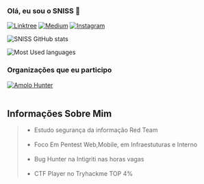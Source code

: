 ### Olá, eu sou o SNISS 👋

[![Linktree](https://img.shields.io/badge/linktree-39E09B?style=for-the-badge&logo=linktree&logoColor=white)](https://linktr.ee/sniss_thomas)
[![Medium](https://img.shields.io/badge/Medium-12100E?style=for-the-badge&logo=medium&logoColor=white)](https://medium.com/@sniss_thomas)
[![Instagram](https://img.shields.io/badge/Instagram-E4405F?style=for-the-badge&logo=instagram&logoColor=white)](https://www.instagram.com/sniss_thomas/)



![SNISS GitHub stats](https://github-readme-stats.vercel.app/api?username=SNISS&show_icons=true&theme=radical)

![Most Used languages](https://github-readme-stats.vercel.app/api/top-langs/?username=SNISS&layout=compact&langs_count=7&theme=radical")



### Organizações que eu participo


[![Amolo Hunter](https://avatars.githubusercontent.com/u/106687805?s=64&v=4)](https://amoloht.github.io/)
<br>
<br>

<h2>  Informações Sobre Mim</h2>
<blockquote>
  <ul>
    <li>Estudo segurança da informação Red Team</li>
    <br>
    <li>Foco Em Pentest Web,Mobile, em Infraestuturas e Interno </li>
    <br>
    <li>Bug Hunter na Intigriti nas horas vagas</li>
    <br>
    <li>CTF Player no Tryhackme TOP 4%</li>
    
   
  </ul>
